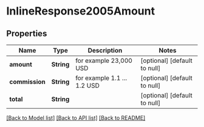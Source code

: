# InlineResponse2005Amount

## Properties
Name | Type | Description | Notes
------------ | ------------- | ------------- | -------------
**amount** | **String** | for example 23,000 USD | [optional] [default to null]
**commission** | **String** | for example 1.1 ... 1.2 USD | [optional] [default to null]
**total** | **String** |  | [optional] [default to null]

[[Back to Model list]](../README.md#documentation-for-models) [[Back to API list]](../README.md#documentation-for-api-endpoints) [[Back to README]](../README.md)


